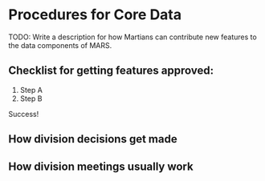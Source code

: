# Procedures for Core Data

TODO: Write a description for how Martians can contribute new features to the data components of MARS.

## Checklist for getting features approved:

1. Step A
2. Step B

Success!

## How division decisions get made

## How division meetings usually work
